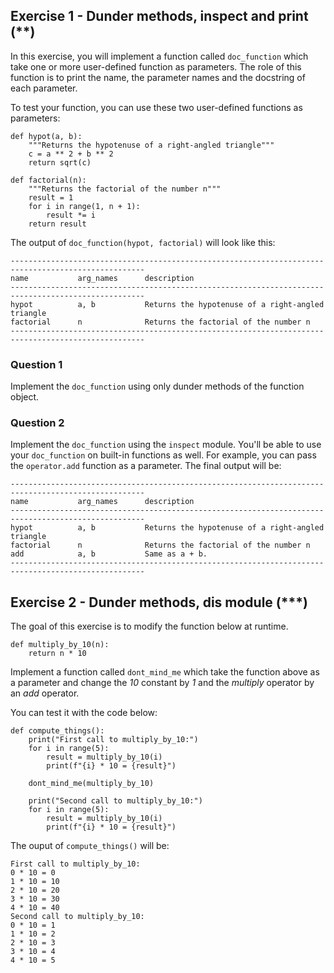 ## Exercise 1 - Dunder methods, inspect and print (**)

In this exercise, you will implement a function called ```doc_function``` which take one or more user-defined function as parameters. 
The role of this function is to print the name, the parameter names and the docstring of each parameter.

To test your function, you can use these two user-defined functions as parameters:
```
def hypot(a, b):
    """Returns the hypotenuse of a right-angled triangle"""
    c = a ** 2 + b ** 2
    return sqrt(c)

def factorial(n):
    """Returns the factorial of the number n"""
    result = 1
    for i in range(1, n + 1):
        result *= i
    return result
```

The output of ```doc_function(hypot, factorial)``` will look like this:
```
----------------------------------------------------------------------------------------------------
name           arg_names      description                             
----------------------------------------------------------------------------------------------------
hypot          a, b           Returns the hypotenuse of a right-angled triangle
factorial      n              Returns the factorial of the number n                       
----------------------------------------------------------------------------------------------------
```

### Question 1

Implement the ```doc_function``` using only dunder methods of the function object.

### Question 2

Implement the ```doc_function``` using the ```inspect``` module. You'll be able to use your ```doc_function``` on built-in functions as well.
For example, you can pass the ```operator.add``` function as a parameter. The final output will be:
```
----------------------------------------------------------------------------------------------------
name           arg_names      description                             
----------------------------------------------------------------------------------------------------
hypot          a, b           Returns the hypotenuse of a right-angled triangle
factorial      n              Returns the factorial of the number n   
add            a, b           Same as a + b.                          
----------------------------------------------------------------------------------------------------
```

## Exercise 2 - Dunder methods, dis module (***)

The goal of this exercise is to modify the function below at runtime.
```
def multiply_by_10(n):
    return n * 10
```

Implement a function called ```dont_mind_me``` which take the function above as a parameter 
and change the *10* constant by *1* and the *multiply* operator by an *add* operator.

You can test it with the code below:
```
def compute_things():
    print("First call to multiply_by_10:")
    for i in range(5):
        result = multiply_by_10(i)
        print(f"{i} * 10 = {result}")

    dont_mind_me(multiply_by_10)

    print("Second call to multiply_by_10:")
    for i in range(5):
        result = multiply_by_10(i)
        print(f"{i} * 10 = {result}")
```

The ouput of ```compute_things()``` will be:
```
First call to multiply_by_10:
0 * 10 = 0
1 * 10 = 10
2 * 10 = 20
3 * 10 = 30
4 * 10 = 40
Second call to multiply_by_10:
0 * 10 = 1
1 * 10 = 2
2 * 10 = 3
3 * 10 = 4
4 * 10 = 5
```

